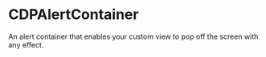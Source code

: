 # CDPAlertContainer
An alert container that enables your custom view to pop off the screen with any effect.
